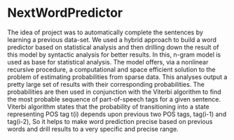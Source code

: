 NextWordPredictor
=================
The idea of project was to automatically complete the sentences by learning a previous data-set. We used a hybrid approach to build a word predictor based on statistical analysis and then drilling down the result of this model by syntactic analysis for better results. In this, n-gram model is used as base for statistical analysis. The model offers, via a nonlinear recursive procedure, a computational and space efficient solution to the problem of estimating probabilities from sparse data. This analyses output a pretty large set of results with their corresponding probabilities. The probabilities are then used in conjunction with the Viterbi algorithm to find the most probable sequence of part-of-speech tags for a given sentence. Viterbi algorithm states that the probability of transitioning into a state representing POS tag t(i) depends upon previous two POS tags, tag(i-1) and tag(i-2), So it helps to make word prediction precise based on previous words and drill results to a very specific and precise range.
